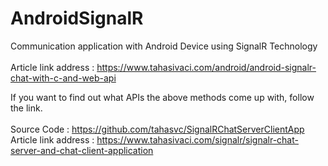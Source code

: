 # AndroidSignalR
Communication application with Android Device using SignalR Technology<br><br>
Article link address : https://www.tahasivaci.com/android/android-signalr-chat-with-c-and-web-api

If you want to find out what APIs the above methods come up with, follow the link.<br><br>
Source Code : https://github.com/tahasvc/SignalRChatServerClientApp<br>
Article link address : https://www.tahasivaci.com/signalr/signalr-chat-server-and-chat-client-application
